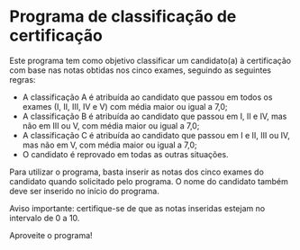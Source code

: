 # Programa de classificação de certificação

Este programa tem como objetivo classificar um candidato(a) à certificação com base nas notas obtidas nos cinco exames, seguindo as seguintes regras:

- A classificação A é atribuída ao candidato que passou em todos os exames (I, II, III, IV e V) com média maior ou igual a 7,0;
- A classificação B é atribuída ao candidato que passou em I, II e IV, mas não em III ou V, com média maior ou igual a 7,0;
- A classificação C é atribuída ao candidato que passou em I e II, III ou IV, mas não em V, com média maior ou igual a 7,0;
- O candidato é reprovado em todas as outras situações.

Para utilizar o programa, basta inserir as notas dos cinco exames do candidato quando solicitado pelo programa. O nome do candidato também deve ser inserido no início do programa.

Aviso importante: certifique-se de que as notas inseridas estejam no intervalo de 0 a 10.

Aproveite o programa!

